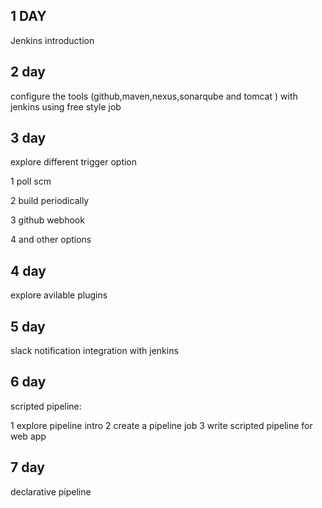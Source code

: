 1 DAY
--------------------

Jenkins introduction 


2 day 
---------------------

configure the tools (github,maven,nexus,sonarqube and tomcat ) with jenkins using free style job

3 day 
---------------------
 explore different trigger option 
 
  1 poll scm
  
  2 build periodically 
  
  3 github webhook 
  
  4 and other options 

4 day 
------------------

explore avilable plugins 

5 day 
--------------------

slack notification integration with jenkins 

6 day 
---------------------
scripted pipeline:

1 explore pipeline intro 
2 create a pipeline job 
3 write scripted pipeline for web app 

7 day 
----------------------------

declarative pipeline 




















  
